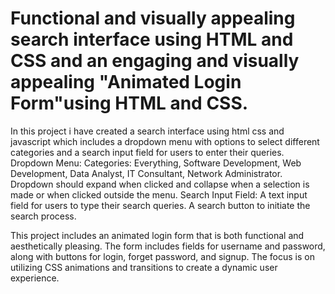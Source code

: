 # Functional and visually appealing search interface using HTML and CSS and an engaging and visually appealing "Animated Login Form"using HTML and CSS. 
In this project i have created a search interface using html css and javascript which includes a dropdown menu with options to select different categories and a search input field for users to enter their queries.
Dropdown Menu:
Categories: Everything, Software Development, Web Development, Data Analyst, IT Consultant,
Network Administrator.
Dropdown should expand when clicked and collapse when a selection is made or when clicked
outside the menu.
Search Input Field:
A text input field for users to type their search queries.
A search button to initiate the search process.

This project includes an animated login form that is both functional and aesthetically pleasing. The form  includes fields for username and password, along with buttons for login, forget password, and signup. The focus is on utilizing CSS animations and transitions to create a dynamic user experience.



